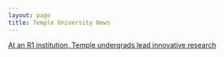 ```yaml
---
layout: page
title: Temple University News
---
```


[At an R1 institution, Temple undergrads lead innovative research]([https://news.temple.edu/news/2024-02-21/r1-institution-temple-undergrads-lead-innovative-research])
